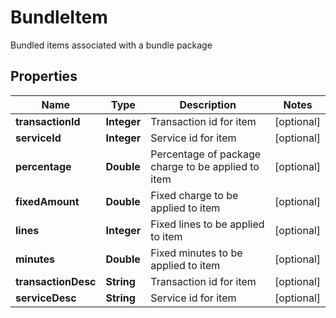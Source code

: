 

# BundleItem

Bundled items associated with a bundle package

## Properties

Name | Type | Description | Notes
------------ | ------------- | ------------- | -------------
**transactionId** | **Integer** | Transaction id for item |  [optional]
**serviceId** | **Integer** | Service id for item |  [optional]
**percentage** | **Double** | Percentage of package charge to be applied to item |  [optional]
**fixedAmount** | **Double** | Fixed charge to be applied to item |  [optional]
**lines** | **Integer** | Fixed lines to be applied to item |  [optional]
**minutes** | **Double** | Fixed minutes to be applied to item |  [optional]
**transactionDesc** | **String** | Transaction id for item |  [optional]
**serviceDesc** | **String** | Service id for item |  [optional]



